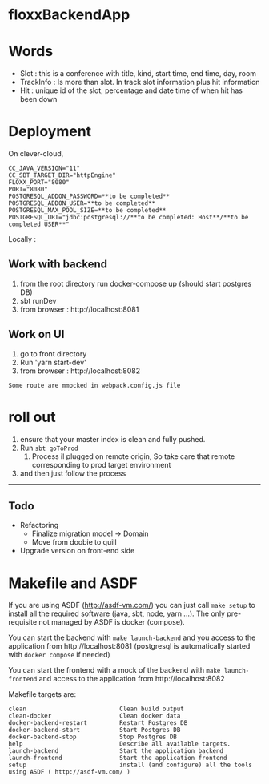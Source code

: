 # floxxBackendApp


# Words

 - Slot : this is a conference with title, kind, start time, end time, day, room
 - TrackInfo : Is more than slot. In track slot information plus hit information
 - Hit :  unique id of the slot, percentage and date time of when hit has been down

# Deployment

On clever-cloud, 

    CC_JAVA_VERSION="11"
    CC_SBT_TARGET_DIR="httpEngine"
    FLOXX_PORT="8080"
    PORT="8080"
    POSTGRESQL_ADDON_PASSWORD=**to be completed**
    POSTGRESQL_ADDON_USER=**to be completed**
    POSTGRESQL_MAX_POOL_SIZE=**to be completed**
    POSTGRESQL_URI="jdbc:postgresql://**to be completed: Host**/**to be completed USER**"
      
Locally : 

 ## Work with backend

1) from the root directory run docker-compose up (should start postgres DB)
2) sbt runDev
3) from browser : http://localhost:8081

## Work on UI

1) go to front directory
2) Run  'yarn start-dev'
3) from browser : http://localhost:8082 

`Some route are mmocked in webpack.config.js file`


# roll out

1) ensure that your master index is clean and fully pushed.
2) Run `sbt goToProd` 
   1) Process il plugged on remote origin, So take care that remote corresponding to prod target environment
3) and then just follow the process


-----


## Todo 

 - Refactoring 
   - Finalize migration model -> Domain
   - Move from doobie to quill
 - Upgrade version on front-end side 
 

# Makefile and ASDF

If you are using ASDF (http://asdf-vm.com/) you can just call `make setup` to install all the required software (java, sbt, node, yarn ...). The only pre-requisite not managed by ASDF is docker (compose).

You can start the backend with `make launch-backend` and you access to the application from http://localhost:8081 (postgresql is automatically started with `docker compose` if needed)

You can start the frontend with a mock of the backend with `make launch-frontend` and access to the application from http://localhost:8082

Makefile targets are:

```
clean                          Clean build output
clean-docker                   Clean docker data
docker-backend-restart         Restart Postgres DB
docker-backend-start           Start Postgres DB
docker-backend-stop            Stop Postgres DB
help                           Describe all available targets.
launch-backend                 Start the application backend
launch-frontend                Start the application frontend
setup                          install (and configure) all the tools using ASDF ( http://asdf-vm.com/ )
```
